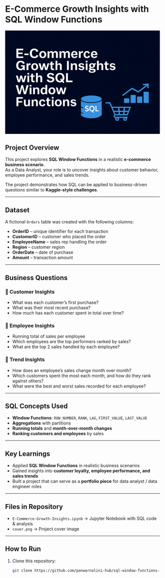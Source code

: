 # E-Commerce Growth Insights with SQL Window Functions  

![cover](https://raw.githubusercontent.com/panwarnalini-hub/sql-window-functions-ecommerce/main/cover.png)  

##  Project Overview  
This project explores **SQL Window Functions** in a realistic **e-commerce business scenario**.  
As a Data Analyst, your role is to uncover insights about customer behavior, employee performance, and sales trends.  

The project demonstrates how SQL can be applied to business-driven questions similar to **Kaggle-style challenges**.  

---

## Dataset  
A fictional `Orders` table was created with the following columns:  

- **OrderID** – unique identifier for each transaction  
- **CustomerID** – customer who placed the order  
- **EmployeeName** – sales rep handling the order  
- **Region** – customer region  
- **OrderDate** – date of purchase  
- **Amount** – transaction amount  

---

## Business Questions  

### 🔹 Customer Insights  
- What was each customer’s first purchase?  
- What was their most recent purchase?  
- How much has each customer spent in total over time?  

### 🔹 Employee Insights  
- Running total of sales per employee  
- Which employees are the top performers ranked by sales?  
- What are the top 2 sales handled by each employee?  

### 🔹 Trend Insights  
- How does an employee’s sales change month over month?  
- Which customers spent the most each month, and how do they rank against others?  
- What were the best and worst sales recorded for each employee?  

---

## SQL Concepts Used  
- **Window Functions**: `ROW_NUMBER`, `RANK`, `LAG`, `FIRST_VALUE`, `LAST_VALUE`  
- **Aggregations** with partitions  
- **Running totals** and **month-over-month changes**  
- **Ranking customers and employees** by sales  

---

## Key Learnings  
- Applied **SQL Window Functions** in realistic business scenarios  
- Gained insights into **customer loyalty, employee performance, and sales trends**  
- Built a project that can serve as a **portfolio piece** for data analyst / data engineer roles  

---

## Files in Repository  
- `E-Commerce-Growth-Insights.ipynb` → Jupyter Notebook with SQL code & analysis  
- `cover.png` → Project cover image  

---

## How to Run  
1. Clone this repository:  
   ```bash
   git clone https://github.com/panwarnalini-hub/sql-window-functions-ecommerce.git
